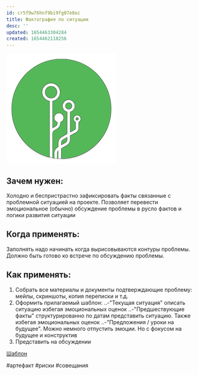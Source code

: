 ```yaml
---
id: cr5f9w76hnf9bi9fg07e8oc
title: Фактография по ситуации
desc: ''
updated: 1654463304284
created: 1654462118256
---
```

![картинка](assets/images/logo_small.png)

## Зачем нужен: 

Холодно и беспристрастно зафиксировать факты связанные с проблемной ситуацией на проекте. Позволяет перевести эмоциональное (обычно) обсуждение проблемы в русло фактов и логики развития ситуации

## Когда применять: 
Заполнять надо начинать когда вырисовываются контуры проблемы. Должно быть готово ко встрече по обсуждению проблемы. 

## Как применять: 
1. Собрать все материалы и документы подтверждающие проблему: мейлы, скриншоты, копия переписки и т.д.
2. Оформить  прилагаемый шаблон: 
..-"Текущая ситуация" описать ситуацию избегая эмоциональных оценок
..-"Предшествующие факты" структурированно по датам представить ситуацию. Также избегая эмоциональных оценок 
..-"Предложения / уроки на будущее". Можно немного отпустить эмоции. Но с фокусом на будущее и конструктив
3. Представить на обсуждении 

[Шаблон](https://disk.yandex.ru/i/loHZybYv1eWeeg)

#артефакт #риски #совещания
